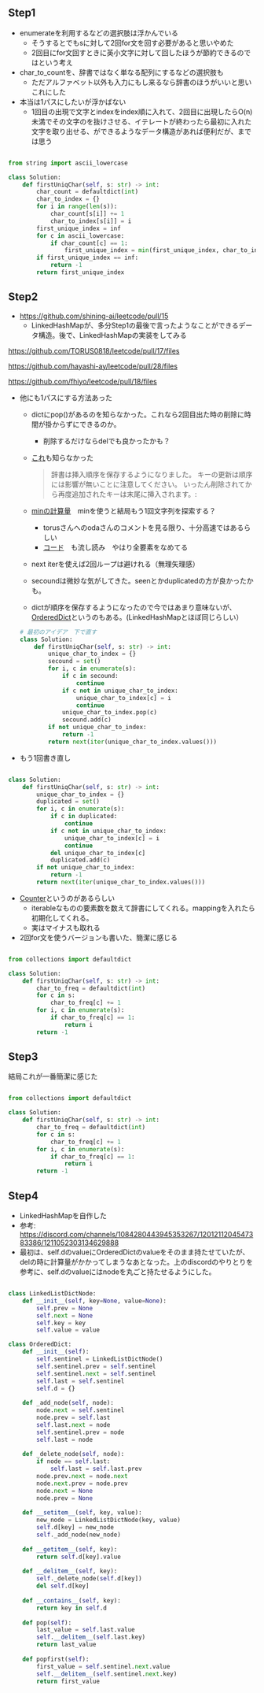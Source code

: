## Step1

- enumerateを利用するなどの選択肢は浮かんでいる
    - そうするとでもsに対して2回for文を回す必要があると思いやめた
    - 2回目にfor文回すときに英小文字に対して回したほうが節約できるのではという考え
- char_to_countを、辞書ではなく単なる配列にするなどの選択肢も
    - ただアルファベット以外も入力にもし来るなら辞書のほうがいいと思いこれにした
- 本当は1パスにしたいが浮かばない
    - 1回目の出現で文字とindexをindex順に入れて、2回目に出現したらO(n)未満でその文字のを抜けさせる、イテレートが終わったら最初に入れた文字を取り出せる、ができるようなデータ構造があれば便利だが、までは思う

```python

from string import ascii_lowercase

class Solution:
    def firstUniqChar(self, s: str) -> int:
        char_count = defaultdict(int)
        char_to_index = {}
        for i in range(len(s)):
            char_count[s[i]] += 1
            char_to_index[s[i]] = i
        first_unique_index = inf
        for c in ascii_lowercase:
            if char_count[c] == 1:
                first_unique_index = min(first_unique_index, char_to_index[c])
        if first_unique_index == inf:
            return -1
        return first_unique_index

```

## Step2

- https://github.com/shining-ai/leetcode/pull/15
    - LinkedHashMapが、多分Step1の最後で言ったようなことができるデータ構造。後で、LinkedHashMapの実装をしてみる

https://github.com/TORUS0818/leetcode/pull/17/files

https://github.com/hayashi-ay/leetcode/pull/28/files

https://github.com/fhiyo/leetcode/pull/18/files

- 他にも1パスにする方法あった
    - dictにpop()があるのを知らなかった。これなら2回目出た時の削除に時間が掛からずにできるのか。
        - 削除するだけならdelでも良かったかも？
    - [これ](https://docs.python.org/ja/3/library/stdtypes.html#dict)も知らなかった
        
        > 辞書は挿入順序を保存するようになりました。 キーの更新は順序には影響が無いことに注意してください。 いったん削除されてから再度追加されたキーは末尾に挿入されます。:
        > 
    - [minの計算量](https://wiki.python.org/moin/TimeComplexity)　minを使うと結局もう1回文字列を探索する？
        - torusさんへのodaさんのコメントを見る限り、十分高速ではあるらしい
        - [コード](https://github.com/python/cpython/blob/main/Python/bltinmodule.c#L1796C1-L1796C8)　も流し読み　やはり全要素をなめてる
    - next iterを使えば2回ループは避けれる（無理矢理感）
    - secoundは微妙な気がしてきた。seenとかduplicatedの方が良かったかも。
    - dictが順序を保存するようになったので今ではあまり意味ないが、[OrderedDict](https://docs.python.org/ja/3/library/collections.html#collections.OrderedDict)というのもある。(LinkedHashMapとほぼ同じらしい）
    
    ```python
    # 最初のアイデア　下で直す
    class Solution:
        def firstUniqChar(self, s: str) -> int:
            unique_char_to_index = {}
            secound = set()
            for i, c in enumerate(s):
                if c in secound:
                    continue
                if c not in unique_char_to_index:
                    unique_char_to_index[c] = i
                    continue
                unique_char_to_index.pop(c)
                secound.add(c)
            if not unique_char_to_index:
                return -1
            return next(iter(unique_char_to_index.values()))
    ```
    
- もう1回書き直し

```python

class Solution:
    def firstUniqChar(self, s: str) -> int:
        unique_char_to_index = {}
        duplicated = set()
        for i, c in enumerate(s):
            if c in duplicated:
                continue
            if c not in unique_char_to_index:
                unique_char_to_index[c] = i
                continue
            del unique_char_to_index[c]
            duplicated.add(c)
        if not unique_char_to_index:
            return -1
        return next(iter(unique_char_to_index.values()))
```

- [Counter](https://docs.python.org/ja/3/library/collections.html#counter-objects)というのがあるらしい
    - iterableなものの要素数を数えて辞書にしてくれる。mappingを入れたら初期化してくれる。
    - 実はマイナスも取れる
- 2回for文を使うバージョンも書いた、簡潔に感じる

```python

from collections import defaultdict

class Solution:
    def firstUniqChar(self, s: str) -> int:
        char_to_freq = defaultdict(int)
        for c in s:
            char_to_freq[c] += 1
        for i, c in enumerate(s):
            if char_to_freq[c] == 1:
                return i
        return -1
```

## Step3

結局これが一番簡潔に感じた

```python

from collections import defaultdict

class Solution:
    def firstUniqChar(self, s: str) -> int:
        char_to_freq = defaultdict(int)
        for c in s:
            char_to_freq[c] += 1
        for i, c in enumerate(s):
            if char_to_freq[c] == 1:
                return i
        return -1
```
## Step4
- LinkedHashMapを自作した
- 参考: https://discord.com/channels/1084280443945353267/1201211204547383386/1211052303134629888
- 最初は、self.dのvalueにOrderedDictのvalueをそのまま持たせていたが、delの時に計算量がかかってしまうなあとなった。上のdiscordのやりとりを参考に、self.dのvalueにはnodeを丸ごと持たせるようにした。

```python

class LinkedListDictNode:
    def __init__(self, key=None, value=None):
        self.prev = None
        self.next = None
        self.key = key
        self.value = value

class OrderedDict:
    def __init__(self):
        self.sentinel = LinkedListDictNode()
        self.sentinel.prev = self.sentinel
        self.sentinel.next = self.sentinel
        self.last = self.sentinel
        self.d = {}
        
    def _add_node(self, node):
        node.next = self.sentinel
        node.prev = self.last
        self.last.next = node
        self.sentinel.prev = node
        self.last = node
        
    def _delete_node(self, node):
        if node == self.last:
            self.last = self.last.prev
        node.prev.next = node.next
        node.next.prev = node.prev
        node.next = None
        node.prev = None
        
    def __setitem__(self, key, value):
        new_node = LinkedListDictNode(key, value)
        self.d[key] = new_node
        self._add_node(new_node)
        
    def __getitem__(self, key):
        return self.d[key].value
    
    def __delitem__(self, key):
        self._delete_node(self.d[key])
        del self.d[key]
        
    def __contains__(self, key):
        return key in self.d
        
    def pop(self):
        last_value = self.last.value
        self.__delitem__(self.last.key)
        return last_value
        
    def popfirst(self):
        first_value = self.sentinel.next.value
        self.__delitem__(self.sentinel.next.key)
        return first_value
```
